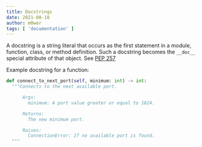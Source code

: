 ```yaml
---
title: Docstrings
date: 2021-08-18
author: m0wer
tags: [ 'documentation' ]
---
```


A docstring is a string literal that occurs as the first statement in a module,
function, class, or method definition. Such a docstring becomes the `__doc__`
special attribute of that object. See
[PEP 257](https://www.python.org/dev/peps/pep-0257/)

Example docstring for a function:

```python
def connect_to_next_port(self, minimum: int) -> int:
  """Connects to the next available port.

      Args:
        minimum: A port value greater or equal to 1024.

      Returns:
        The new minimum port.

      Raises:
        ConnectionError: If no available port is found.
  """
```
